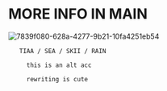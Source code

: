 # MORE INFO IN MAIN


![7839f080-628a-4277-9b21-10fa4251eb54](https://github.com/user-attachments/assets/de842701-276a-490e-9b10-b10ccef33b2d)

       TIAA / SEA / SKII / RAIN
       
         this is an alt acc
   
         rewriting is cute
 





